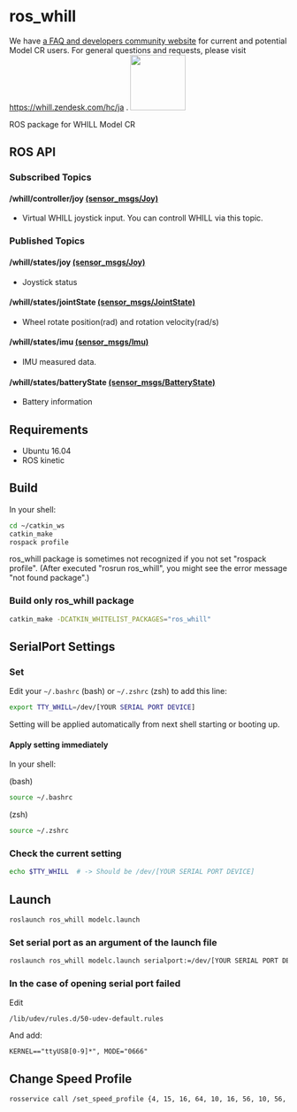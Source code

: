 # ros_whill
We have [a FAQ and developers community website](https://whill.zendesk.com/hddc/ja) for current and potential Model CR users. For general questions and requests, please visit https://whill.zendesk.com/hc/ja .
<img src="https://user-images.githubusercontent.com/2618822/44189349-e4f39800-a15d-11e8-9261-79edac310e6a.png" width="100px">

ROS package for WHILL Model CR

## ROS API

### Subscribed Topics

#### /whill/controller/joy [(sensor_msgs/Joy)](http://docs.ros.org/api/sensor_msgs/html/msg/Joy.html)
- Virtual WHILL joystick input. You can controll WHILL via this topic.


### Published Topics

#### /whill/states/joy [(sensor_msgs/Joy)](http://docs.ros.org/api/sensor_msgs/html/msg/Joy.html)
- Joystick status

#### /whill/states/jointState [(sensor_msgs/JointState)](http://docs.ros.org/api/sensor_msgs/html/msg/JointState.html)
- Wheel rotate position(rad) and rotation velocity(rad/s)

#### /whill/states/imu [(sensor_msgs/Imu)](http://docs.ros.org/api/sensor_msgs/html/msg/Imu.html)
- IMU measured data.

#### /whill/states/batteryState [(sensor_msgs/BatteryState)](http://docs.ros.org/api/sensor_msgs/html/msg/BatteryState.html)
- Battery information


## Requirements
- Ubuntu 16.04
- ROS kinetic

## Build
In your shell:
```sh
cd ~/catkin_ws
catkin_make
rospack profile
```
ros_whill package is sometimes not recognized if you not set "rospack profile". (After executed "rosrun ros_whill", you might see the error message "not found package".)

### Build only ros_whill package
```sh
catkin_make -DCATKIN_WHITELIST_PACKAGES="ros_whill"
```

## SerialPort Settings

### Set

Edit your `~/.bashrc` (bash) or `~/.zshrc` (zsh) to add this line:

```sh
export TTY_WHILL=/dev/[YOUR SERIAL PORT DEVICE]
```
Setting will be applied automatically from next shell starting or booting up.

#### Apply setting immediately

In your shell:

(bash)
```bash
source ~/.bashrc
```

(zsh)
```zsh
source ~/.zshrc
```

### Check the current setting
```sh
echo $TTY_WHILL  # -> Should be /dev/[YOUR SERIAL PORT DEVICE]
```

## Launch
```sh
roslaunch ros_whill modelc.launch
```

### Set serial port as an argument of the launch file
```sh
roslaunch ros_whill modelc.launch serialport:=/dev/[YOUR SERIAL PORT DEVICE]
```


### In the case of opening serial port failed

Edit
```
/lib/udev/rules.d/50-udev-default.rules
```

And add:
```
KERNEL=="ttyUSB[0-9]*", MODE="0666"
```

## Change Speed Profile
```sh
rosservice call /set_speed_profile {4, 15, 16, 64, 10, 16, 56, 10, 56, 72}
```
